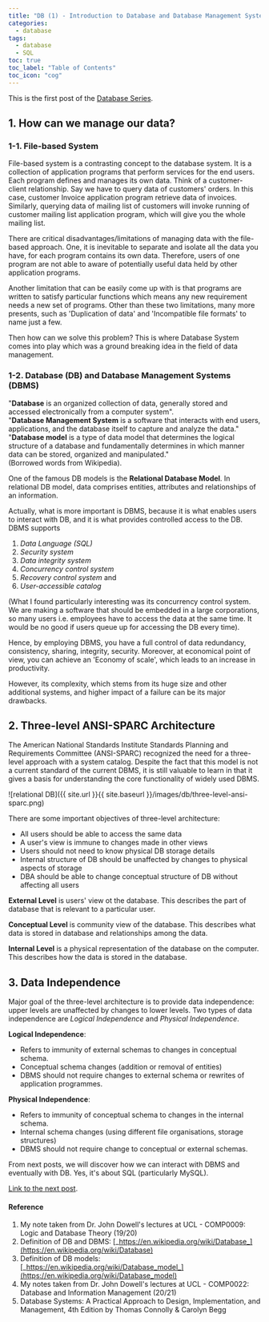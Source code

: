 ```yaml
---
title: "DB (1) - Introduction to Database and Database Management Systems(DBMS)"
categories:
  - database
tags:
  - database
  - SQL
toc: true
toc_label: "Table of Contents"
toc_icon: "cog"
---
```

This is the first post of the [Database Series](https://kimdanny.github.io/categories/#database).

## 1. How can we manage our data?
### 1-1. File-based System
File-based system is a contrasting concept to the database system.
It is a collection of application programs that perform services for the end users.
Each program defines and manages its own data. Think of a customer-client relationship.
Say we have to query data of customers' orders. In this case, customer Invoice application program retrieve data of invoices.
Similarly, querying data of mailing list of customers will invoke running of customer mailing list application program, which will give you the whole mailing list.  

There are critical disadvantages/limitations of managing data with the file-based approach.
One, it is inevitable to separate and isolate all the data you have, for each program contains its own data.
Therefore, users of one program are not able to aware of potentially useful data held by other application programs.  

Another limitation that can be easily come up with is that programs are written to satisfy particular functions which means
any new requirement needs a new set of programs. Other than these two limitations, many more presents, such as
'Duplication of data' and 'Incompatible file formats' to name just a few.  

Then how can we solve this problem? This is where Database System comes into play which was a ground breaking idea in the field of data management.

### 1-2. Database (DB) and Database Management Systems (DBMS)
"**Database** is an organized collection of data, generally stored and accessed electronically from a computer system".  
"**Database Management System** is a software that interacts with end users, applications, and the database itself to capture and analyze the data."  
"**Database model** is a type of data model that determines the logical structure of a database and fundamentally determines in which manner data can be stored, organized and manipulated."  
(Borrowed words from Wikipedia).  

One of the famous DB models is the **Relational Database Model**. In relational DB model,
data comprises entities, attributes and relationships of an information.

Actually, what is more important is DBMS, because it is what enables users to interact with DB, and it is what provides controlled access to the DB.
DBMS supports 
1. _Data Language (SQL)_ 
2. _Security system_ 
3. _Data integrity system_ 
4. _Concurrency control system_ 
5. _Recovery control system_ and 
6. _User-accessible catalog_  

(What I found particularly interesting was its concurrency control system. We are making a software that should be embedded in a large corporations, so many users i.e. employees have to access the data at the same time.
It would be no good if users queue up for accessing the DB every time).  

Hence, by employing DBMS, you have a full control of data redundancy, consistency, sharing, integrity, security.
Moreover, at economical point of view, you can achieve an 'Economy of scale', which leads to an increase in productivity.  

However, its complexity, which stems from its huge size and other additional systems, and higher impact of a failure can be its major drawbacks.  

## 2. Three-level ANSI-SPARC Architecture
The American National Standards Institute Standards Planning and Requirements Committee (ANSI-SPARC) 
recognized the need for a three-level approach with a system catalog.
Despite the fact that this model is not a current standard of the current DBMS, it is still valuable to learn 
in that it gives a basis for understanding the core functionality of widely used DBMS.

![relational DB]({{ site.url }}{{ site.baseurl }}/images/db/three-level-ansi-sparc.png)     

There are some important objectives of three-level architecture:
- All users should be able to access the same data
- A user's view is immune to changes made in other views
- Users should not need to know physical DB storage details
- Internal structure of DB should be unaffected by changes to physical aspects of storage
- DBA should be able to change conceptual structure of DB without affecting all users

**External Level** is users' view ot the database. 
This describes the part of database that is relevant to a particular user.  

**Conceptual Level** is community view of the database.
This describes what data is stored in database and relationships among the data.  

**Internal Level** is a physical representation of the database on the computer. 
This describes how the data is stored in the database.

## 3. Data Independence
Major goal of the three-level architecture is to provide data independence: upper levels are unaffected by 
changes to lower levels. Two types of data independence are _Logical Independence_ and _Physical Independence_.  

**Logical Independence**:
- Refers to immunity of external schemas to changes in conceptual schema.
- Conceptual schema changes (addition or removal of entities)
- DBMS should not require changes to external schema or rewrites of application programmes.

**Physical Independence**:
- Refers to immunity of conceptual schema to changes in the internal schema.
- Internal schema changes (using different file organisations, storage structures)
- DBMS should not require change to conceptual or external schemas.




From next posts, we will discover how we can interact with DBMS and eventually with DB. Yes, it's about SQL (particularly MySQL).  

[Link to the next post](https://kimdanny.github.io/database/S2-sql/).  

#### Reference
1. My note taken from Dr. John Dowell's lectures at UCL - COMP0009: Logic and Database Theory (19/20)
2. Definition of DB and DBMS: [_https://en.wikipedia.org/wiki/Database_](https://en.wikipedia.org/wiki/Database)
3. Definition of DB models: [_https://en.wikipedia.org/wiki/Database_model_](https://en.wikipedia.org/wiki/Database_model)
4. My notes taken from Dr. John Dowell's lectures at UCL - COMP0022: Database and Information Management (20/21)
5. Database Systems: A Practical Approach to Design, Implementation, and Management, 4th Edition by Thomas Connolly & Carolyn Begg